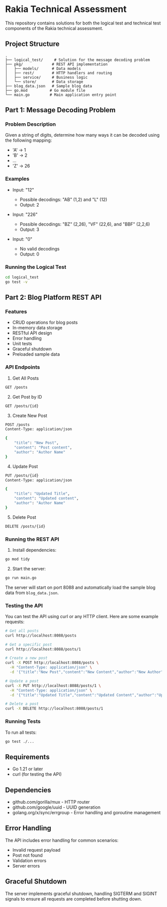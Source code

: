 # Rakia Technical Assessment

This repository contains solutions for both the logical test and technical test components of the Rakia technical assessment.

## Project Structure

```
.
├── logical_test/     # Solution for the message decoding problem
├── pkg/             # REST API implementation
│   ├── models/      # Data models
│   ├── rest/        # HTTP handlers and routing
│   ├── service/     # Business logic
│   └── store/       # Data storage
├── blog_data.json   # Sample blog data
├── go.mod          # Go module file
└── main.go         # Main application entry point
```

## Part 1: Message Decoding Problem

### Problem Description
Given a string of digits, determine how many ways it can be decoded using the following mapping:
- 'A' -> 1
- 'B' -> 2
- ...
- 'Z' -> 26

### Examples
- Input: "12"
  - Possible decodings: "AB" (1,2) and "L" (12)
  - Output: 2

- Input: "226"
  - Possible decodings: "BZ" (2,26), "VF" (22,6), and "BBF" (2,2,6)
  - Output: 3

- Input: "0"
  - No valid decodings
  - Output: 0

### Running the Logical Test
```bash
cd logical_test
go test -v
```

## Part 2: Blog Platform REST API

### Features
- CRUD operations for blog posts
- In-memory data storage
- RESTful API design
- Error handling
- Unit tests
- Graceful shutdown
- Preloaded sample data

### API Endpoints

1. Get All Posts
```bash
GET /posts
```

2. Get Post by ID
```bash
GET /posts/{id}
```

3. Create New Post
```bash
POST /posts
Content-Type: application/json

{
    "title": "New Post",
    "content": "Post content",
    "author": "Author Name"
}
```

4. Update Post
```bash
PUT /posts/{id}
Content-Type: application/json

{
    "title": "Updated Title",
    "content": "Updated content",
    "author": "Author Name"
}
```

5. Delete Post
```bash
DELETE /posts/{id}
```

### Running the REST API

1. Install dependencies:
```bash
go mod tidy
```

2. Start the server:
```bash
go run main.go
```

The server will start on port 8088 and automatically load the sample blog data from `blog_data.json`.

### Testing the API

You can test the API using curl or any HTTP client. Here are some example requests:

```bash
# Get all posts
curl http://localhost:8088/posts

# Get a specific post
curl http://localhost:8088/posts/1

# Create a new post
curl -X POST http://localhost:8088/posts \
  -H "Content-Type: application/json" \
  -d '{"title":"New Post","content":"New Content","author":"New Author"}'

# Update a post
curl -X PUT http://localhost:8088/posts/1 \
  -H "Content-Type: application/json" \
  -d '{"title":"Updated Title","content":"Updated Content","author":"Updated Author"}'

# Delete a post
curl -X DELETE http://localhost:8088/posts/1
```

### Running Tests

To run all tests:
```bash
go test ./...
```

## Requirements

- Go 1.21 or later
- curl (for testing the API)

## Dependencies

- github.com/gorilla/mux - HTTP router
- github.com/google/uuid - UUID generation
- golang.org/x/sync/errgroup - Error handling and goroutine management

## Error Handling

The API includes error handling for common scenarios:
- Invalid request payload
- Post not found
- Validation errors
- Server errors

## Graceful Shutdown

The server implements graceful shutdown, handling SIGTERM and SIGINT signals to ensure all requests are completed before shutting down. 